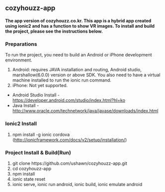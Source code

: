 ## cozyhouzz-app
#### The app version of cozyhouzz.co.kr. This app is a hybrid app created using ionic2 and has a function to show VR images. To install and build the project, please see the instructions below.

### Preparations
To run the project, you need to build an Android or iPhone development environment.<br>
<ol start="1">
  <li>Android: requires JAVA installation and routing, Android studio, marshallow(6.0.0) version or above SDK. You also need to have a virtual machine installed to run the ionic run command.</li>
  <li>iPhone: Not yet supported. </li>
</ol>

* Android Studio Install - https://developer.android.com/studio/index.html?hl=ko
* Java Install - http://www.oracle.com/technetwork/java/javase/downloads/index.html

### Ionic2 Install
1) npm install -g ionic cordova
(http://ionicframework.com/docs/v2/setup/installation/)

### Project Install & Build(Run)
<ol start="1">
  <li>git clone https://github.com/ushawn/cozyhouzz-app.git</li>
  <li>cd cozyhouzz-app</li>
  <li>npm install</li>
  <li>ionic state reset</li>
  <li>ionic serve, ionic run android, ionic build, ionic emulate android</li>
</ol>
